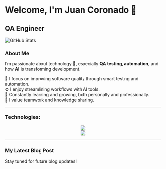 # Welcome, I'm Juan Coronado 👋

## QA Engineer

![GitHub Stats](https://github-readme-stats.vercel.app/api?username=JuanCoronado&show_icons=true&theme=radical)

### About Me

I’m passionate about technology 🤖, especially **QA testing**, **automation**, and how **AI** is transforming development.

🧪 I focus on improving software quality through smart testing and automation.  
⚙️ I enjoy streamlining workflows with AI tools.  
🌱 Constantly learning and growing, both personally and professionally.  
🤝 I value teamwork and knowledge sharing.

---

### Technologies:
<p align="center">
  <a href="https://skillicons.dev">
    <img src="https://skillicons.dev/icons?i=selenium,cypress,js,react,express,nodejs,npm,ruby, rails" /><br/>
    <img src="https://skillicons.dev/icons?i=html,py,vscode,notion,figma,git,github,aws,docker,linux,windows" />
  </a>
</p>

---

### My Latest Blog Post
Stay tuned for future blog updates!
